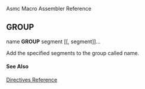 Asmc Macro Assembler Reference

## GROUP

name **GROUP** segment [[, segment]]...

Add the specified segments to the group called name.

#### See Also

[Directives Reference](readme.md)